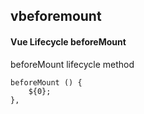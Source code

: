 ## vbeforemount
#### Vue Lifecycle beforeMount
beforeMount lifecycle method
```
beforeMount () {
	${0};
},
```